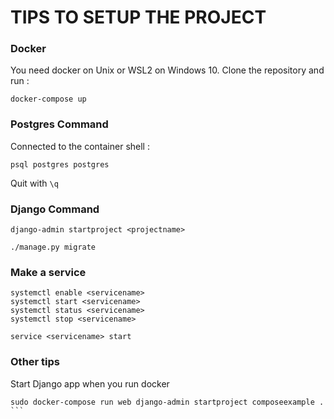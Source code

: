 # TIPS TO SETUP THE PROJECT

### Docker
You need docker on Unix or WSL2 on Windows 10.
Clone the repository and run :
```
docker-compose up
```

### Postgres Command
Connected to the container shell :
```
psql postgres postgres
```
Quit with ```\q```

### Django Command
```
django-admin startproject <projectname>
```
```
./manage.py migrate
```

### Make a service 
```
systemctl enable <servicename>
systemctl start <servicename>
systemctl status <servicename>
systemctl stop <servicename>
```
```
service <servicename> start
```

### Other tips
Start Django app when you run docker
````
sudo docker-compose run web django-admin startproject composeexample .
```